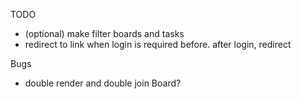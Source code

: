 TODO

- (optional) make filter boards and tasks
- redirect to link when login is required before. after login, redirect

Bugs

- double render and double join Board?
